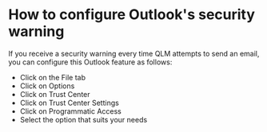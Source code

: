# How to configure Outlook's security warning

&#x20;If you receive a security warning every time QLM attempts to send an email, you can configure this Outlook feature as follows:

* Click on the File tab
* Click on Options
* Click on Trust Center
* Click on Trust Center Settings
* Click on Programmatic Access
* Select the option that suits your needs
